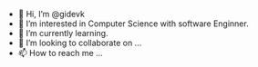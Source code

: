 - 👋 Hi, I’m @gidevk
- 👀 I’m interested in Computer Science with software Enginner.
- 🌱 I’m currently learning.
- 💞️ I’m looking to collaborate on ...
- 📫 How to reach me ...

<!---
gidevk/gidevk is a ✨ special ✨ repository because its `README.md` (this file) appears on your GitHub profile.
You can click the Preview link to take a look at your changes.
--->
